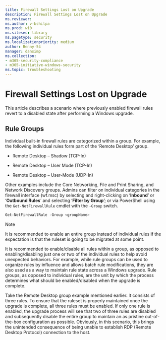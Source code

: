```yaml
---
title: Firewall Settings Lost on Upgrade
description: Firewall Settings Lost on Upgrade
ms.reviewer: 
ms.author: v-bshilpa
ms.prod: w10
ms.sitesec: library
ms.pagetype: security
ms.localizationpriority: medium
author: Benny-54
manager: dansimp
ms.collection: 
- m365-security-compliance
- m365-initiative-windows-security
ms.topic: troubleshooting
---
```


# Firewall Settings Lost on Upgrade

This article describes a scenario where previously enabled firewall rules revert to a disabled state after performing a Windows upgrade.

## Rule Groups

Individual built-in firewall rules are categorized within a group. For example, the following individual rules form part of the ‘Remote Desktop’ group.

- Remote Desktop – Shadow (TCP-In)

- Remote Desktop – User Mode (TCP-In)

- Remote Desktop – User-Mode (UDP-In)

Other examples include the Core Networking, File and Print Sharing, and Network Discovery groups. Admins can filter on individual categories in the firewall interface (wf.msc) by selecting and right-clicking on ‘**Inbound**’ or ‘**Outbound Rules**’ and selecting ‘**Filter by Group**’; or via PowerShell using the `Get-NetFirewallRule` cmdlet with the `-Group` switch.

```Powershell
Get-NetFirewallRule -Group <groupName>
```

> [!NOTE] 
> It is recommended to enable an entire group instead of individual rules if the expectation is that the ruleset is going to be migrated at some point.

It is recommended to enable/disable all rules within a group, as opposed to enabling/disabling just one or two of the individual rules to help avoid unexpected behaviors. For example, while rule groups can be used to organize rules by influence and allows batch rule modifications, they are also used as a way to maintain rule state across a Windows upgrade. Rule groups, as opposed to individual rules, are the unit by which the process determines what should be enabled/disabled when the upgrade is complete.

Take the Remote Desktop group example mentioned earlier. It consists of three rules. To ensure that the ruleset is properly maintained once the upgrade is complete, all three rules must be enabled. If only one rule is enabled, the upgrade process will see that two of three rules are disabled and subsequently disable the entire group to maintain an as pristine out-of-the-box configuration as possible. Obviously, in this scenario, this brings the unintended consequence of being unable to establish RDP (Remote Desktop Protocol) connection to the host.
